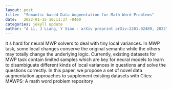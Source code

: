```yaml
---
layout: post
title:  "Semantic-based Data Augmentation for Math Word Problems"
date:   2022-01-15 10:11:37 -0400
categories: jekyll update
author: "A Li, J Liang, Y Xiao - arXiv preprint arXiv:2201.02489, 2022"
---
```

It s hard for neural MWP solvers to deal with tiny local variances. In MWP task, some local changes conserve the original semantic while the others may totally change the underlying logic. Currently, existing datasets for MWP task contain limited samples which are key for neural models to learn to disambiguate different kinds of local variances in questions and solve the questions correctly. In this paper, we propose a set of novel data augmentation approaches to supplement existing datasets with Cites: MAWPS: A math word problem repository